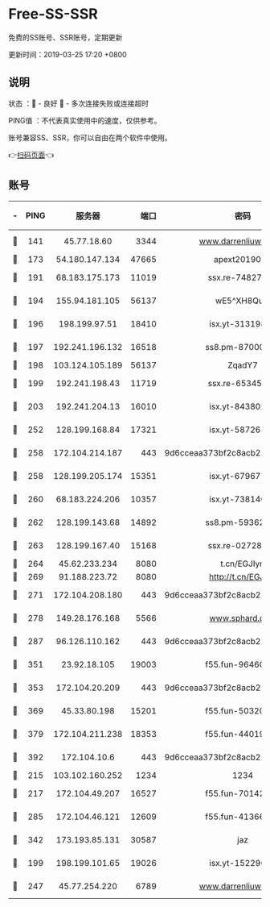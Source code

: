 # Free-SS-SSR

免费的SS账号、SSR账号，定期更新

更新时间：2019-03-25 17:20 +0800

## 说明

状态     ：🙂 - 良好 🙁 - 多次连接失败或连接超时

PING值   ：不代表真实使用中的速度，仅供参考。

账号兼容SS、SSR，你可以自由在两个软件中使用。

👉[扫码页面](https://liesauer.github.io/Free-SS-SSR/)👈

## 账号

|-|PING|服务器|端口|密码|加密方式|区域|
|:----:|:----:|:-----:|-----:|:----:|:----:|:----:|
|🙂|141|45.77.18.60|3344|www.darrenliuwei.com|aes-256-cfb|JP|
|🙂|173|54.180.147.134|47665|apext2019001|chacha20|KR|
|🙂|191|68.183.175.173|11019|ssx.re-74827421|aes-256-cfb|US|
|🙂|194|155.94.181.105|56137|wE5^XH8Quw|aes-256-cfb|US|
|🙂|196|198.199.97.51|18410|isx.yt-31319888|aes-256-cfb|US|
|🙂|197|192.241.196.132|16518|ss8.pm-87000545|aes-256-cfb|US|
|🙂|198|103.124.105.189|56137|ZqadY7|chacha20|CN|
|🙂|199|192.241.198.43|11719|ssx.re-65345978|aes-256-cfb|US|
|🙂|203|192.241.204.13|16010|isx.yt-84380277|aes-256-cfb|US|
|🙂|252|128.199.168.84|17321|isx.yt-58726125|aes-256-cfb|SG|
|🙂|258|172.104.214.187|443|9d6cceaa373bf2c8acb22e60b6a58be6|aes-256-cfb|US|
|🙂|258|128.199.205.174|15351|isx.yt-67967792|aes-256-cfb|SG|
|🙂|260|68.183.224.206|10357|isx.yt-73814044|aes-256-cfb|SG|
|🙂|262|128.199.143.68|14892|ss8.pm-59362021|aes-256-cfb|SG|
|🙂|263|128.199.167.40|15168|ssx.re-02728847|aes-256-cfb|SG|
|🙂|264|45.62.233.234|8080|t.cn/EGJIyrl|rc4-md5|CA|
|🙂|269|91.188.223.72|8080|http://t.cn/EGJIyrl|rc4-md5|RU|
|🙂|271|172.104.208.180|443|9d6cceaa373bf2c8acb22e60b6a58be6|aes-256-cfb|US|
|🙂|278|149.28.176.168|5566|www.sphard.com|aes-256-cfb|AU|
|🙂|287|96.126.110.162|443|9d6cceaa373bf2c8acb22e60b6a58be6|aes-256-cfb|US|
|🙂|351|23.92.18.105|19003|f55.fun-96460512|aes-256-cfb|US|
|🙂|353|172.104.20.209|443|9d6cceaa373bf2c8acb22e60b6a58be6|aes-256-cfb|US|
|🙂|369|45.33.80.198|15201|f55.fun-50320612|aes-256-cfb|US|
|🙂|379|172.104.211.238|18353|f55.fun-44019178|aes-256-cfb|US|
|🙂|392|172.104.10.6|443|9d6cceaa373bf2c8acb22e60b6a58be6|aes-256-cfb|US|
|🙂|215|103.102.160.252|1234|1234|rc4-md5|JP|
|🙂|217|172.104.49.207|16527|f55.fun-70142394|aes-256-cfb|SG|
|🙂|285|172.104.46.121|12609|f55.fun-41366697|aes-256-cfb|SG|
|🙂|342|173.193.85.131|30587|jaz|aes-256-cfb|US|
|🙁|199|198.199.101.65|19026|isx.yt-15229699|aes-256-cfb|US|
|🙁|247|45.77.254.220|6789|www.darrenliuwei.com|aes-256-cfb|SG|
